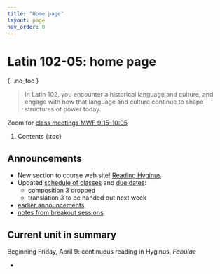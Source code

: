 ```yaml
---
title: "Home page"
layout: page
nav_order: 0
---
```




# Latin 102-05: home page
{: .no_toc }



> In Latin 102, you encounter a historical language and culture, and engage with how that language and culture continue to shape structures of power today.



Zoom for [class meetings MWF 9:15-10:05](https://holycross.zoom.us/j/96104492045?pwd=eEtBL1FkUnJZcURCeE9ETmxtMk9lUT09)



1. Contents
{:toc} 


## Announcements


- New section to course web site!  [Reading Hyginus](./reading/)
- Updated [schedule of classes](./schedule/) and [due dates](./checklist/):
    - composition 3 dropped 
    - translation 3 to be handed out next week
- [earlier announcements](./oldnews/)
- [notes from breakout sessions](./breakouts/)

## Current unit in summary

Beginning Friday, April 9: continuous reading in Hyginus, *Fabulae*

- 
